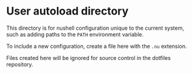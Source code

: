 # User autoload directory

This directory is for nushell configuration unique to the current system, such
as adding paths to the `PATH` environment variable.

To include a new configuration, create a file here with the `.nu` extension.

Files created here will be ignored for source control in the dotfiles
repository.
